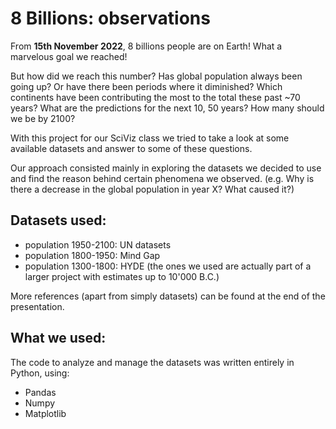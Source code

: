 # 8 Billions: observations
From **15th November 2022**, 8 billions people are on Earth! What a marvelous goal we reached!

But how did we reach this number? Has global population always been going up? Or have there been periods where it diminished?
Which continents have been contributing the most to the total these past ~70 years?
What are the predictions for the next 10, 50 years? How many should we be by 2100?

With this project for our SciViz class we tried to take a look at some available datasets and answer to some of these questions.

Our approach consisted mainly in exploring the datasets we decided to use and find the reason behind certain phenomena we observed.
(e.g. Why is there a decrease in the global population in year X? What caused it?)

## Datasets used:
- population 1950-2100: UN datasets
- population 1800-1950: Mind Gap
- population 1300-1800: HYDE (the ones we used are actually part of a larger project with estimates up to 10'000 B.C.)

More references (apart from simply datasets) can be found at the end of the presentation.

## What we used:
The code to analyze and manage the datasets was written entirely in Python, using:
- Pandas
- Numpy
- Matplotlib
 
